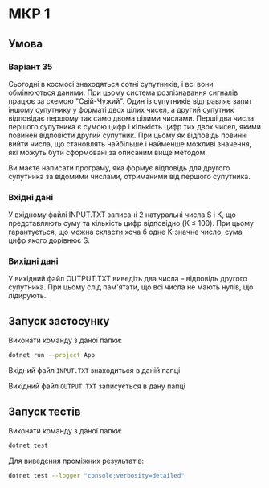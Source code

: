 # МКР 1
## Умова
### Варіант 35
Сьогодні в космосі знаходяться сотні супутників, і всі вони обмінюються даними. При цьому система розпізнавання сигналів працює за схемою "Свій-Чужий". Один із супутників відправляє запит іншому супутнику у форматі двох цілих чисел, а другий супутник відповідає першому так само двома цілими числами. Перші два числа першого супутника є сумою цифр і кількість цифр тих двох чисел, якими повинен відповісти другий супутник. При цьому як відповідь повинні вийти числа, що становлять найбільше і найменше можливі значення, які можуть бути сформовані за описаним вище методом.

Ви маєте написати програму, яка формує відповідь для другого супутника за відомими числами, отриманими від першого супутника.

### Вхідні дані
У вхідному файлі INPUT.TXT записані 2 натуральні числа S і K, що представляють суму та кількість цифр відповідно (K ≤ 100). При цьому гарантується, що можна скласти хоча б одне K-значне число, сума цифр якого дорівнює S.

### Вихідні дані
У вихідний файл OUTPUT.TXT виведіть два числа – відповідь другого супутника. При цьому слід пам'ятати, що всі числа не мають нулів, що лідирують.

## Запуск застосунку
Виконати команду з даної папки:
```bash
dotnet run --project App
```
Вхідний файл `INPUT.TXT` знаходиться в даній папці

Вихідний файл `OUTPUT.TXT` записується в дану папці

## Запуск тестів
Виконати команду з даної папки:
```bash
dotnet test
```
Для виведення проміжних результатів:
```bash
dotnet test --logger "console;verbosity=detailed"
```
